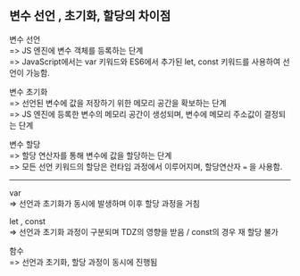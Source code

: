 ## 변수 선언 , 초기화, 할당의 차이점

변수 선언    
=> JS 엔진에 변수 객체를 등록하는 단계   
=> JavaScript에서는 var 키워드와 ES6에서 추가된 let, const 키워드를 사용하여 선언이 가능함. 

변수 초기화    
=> 선언된 변수에 값을 저장하기 위한 메모리 공간을 확보하는 단계   
=> JS 엔진에 등록한 변수의 메모리 공간이 생성되며, 변수에 메모리 주소값이 결정되는 단계 

변수 할당      
=> 할당 연산자를 통해 변수에 값을 할당하는 단계    
=> 모든 선언 키워드의 할당은 런타임 과정에서 이루어지며, 할당연산자 `=` 을 사용함. 

***

var   
=> 선언과 초기화가 동시에 발생하며 이후 할당 과정을 거침 

let , const    
=> 선언과 초기화 과정이 구분되며 TDZ의 영향을 받음 / const의 경우 재 할당 불가

함수   
=> 선언과 초기화, 할당 과정이 동시에 진행됨
